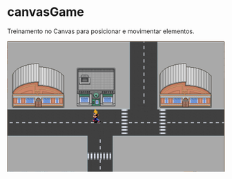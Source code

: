 # canvasGame

Treinamento no Canvas para posicionar e movimentar elementos.


<p align="center">
  <img alt="Logo do projeto" src="./images/print.png" />
</p>

